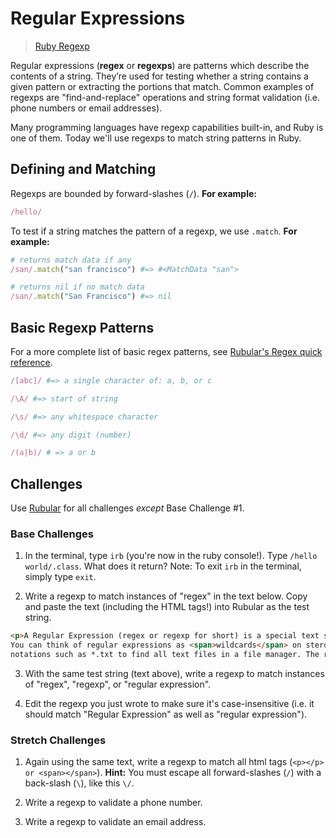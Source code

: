 # Regular Expressions

> <a href="http://ruby-doc.org/core-2.2.0/Regexp.html" target="_blank">Ruby Regexp</a>

Regular expressions (**regex** or **regexps**) are patterns which describe the contents of a string. They’re used for testing whether a string contains a given pattern or extracting the portions that match. Common examples of regexps are "find-and-replace" operations and string format validation (i.e. phone numbers or email addresses).

Many programming languages have regexp capabilities built-in, and Ruby is one of them. Today we'll use regexps to match string patterns in Ruby.

## Defining and Matching

Regexps are bounded by forward-slashes (`/`). **For example:**

```ruby
/hello/
```

To test if a string matches the pattern of a regexp, we use `.match`. **For example:**

```ruby
# returns match data if any
/san/.match("san francisco") #=> #<MatchData "san">

# returns nil if no match data
/san/.match("San Francisco") #=> nil
```

## Basic Regexp Patterns

For a more complete list of basic regex patterns, see <a href="http://rubular.com" target="_blank">Rubular's Regex quick reference</a>.

```ruby
/[abc]/ #=> a single character of: a, b, or c

/\A/ #=> start of string

/\s/ #=> any whitespace character

/\d/ #=> any digit (number)

/(a|b)/ # => a or b
```

## Challenges

Use <a href="http://rubular.com" target="_blank">Rubular</a> for all challenges *except* Base Challenge #1.

### Base Challenges
1. In the terminal, type `irb` (you're now in the ruby console!). Type `/hello world/.class`. What does it return? Note: To exit `irb` in the terminal, simply type `exit`.

2. Write a regexp to match instances of "regex" in the text below. Copy and paste the text (including the HTML tags!) into Rubular as the test string.

  ```html
  <p>A Regular Expression (regex or regexp for short) is a special text string for describing a search pattern.
  You can think of regular expressions as <span>wildcards</span> on steroids. You are probably familiar with wildcard
  notations such as *.txt to find all text files in a file manager. The regex equivalent is <span>\.txt\</span></p>
  ```

3. With the same test string (text above), write a regexp to match instances of "regex", "regexp", or "regular expression".

4. Edit the regexp you just wrote to make sure it's case-insensitive (i.e. it should match "Regular Expression" as well as "regular expression").

### Stretch Challenges

1. Again using the same text, write a regexp to match all html tags (`<p></p> or <span></span>`). **Hint:** You must escape all forward-slashes (`/`) with a back-slash (`\`), like this `\/`.

2. Write a regexp to validate a phone number.

3. Write a regexp to validate an email address.
